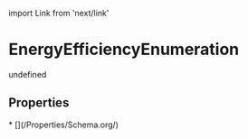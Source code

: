 import Link from 'next/link'
# EnergyEfficiencyEnumeration

undefined

## Properties

<Grid>
* [](/Properties/Schema.org/)

</Grid>

